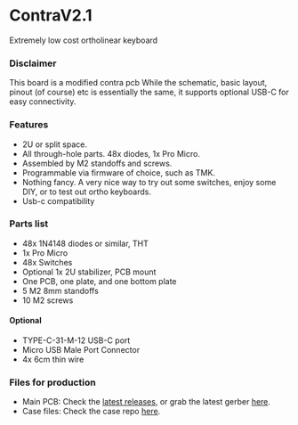 # ContraV2.1
Extremely low cost ortholinear keyboard
### Disclaimer
This board is a modified contra pcb While the schematic, basic layout, pinout (of course) etc is essentially the same, it supports optional USB-C for easy connectivity.

### Features
- 2U or split space.
- All through-hole parts. 48x diodes, 1x Pro Micro.
- Assembled by M2 standoffs and screws.
- Programmable via firmware of choice, such as TMK.
- Nothing fancy. A very nice way to try out some switches, enjoy some DIY, or to test out ortho keyboards.
- Usb-c compatibility

### Parts list
- 48x 1N4148 diodes or similar, THT
- 1x Pro Micro
- 48x Switches
- Optional 1x 2U stabilizer, PCB mount
- One PCB, one plate, and one bottom plate
- 5 M2 8mm standoffs
- 10 M2 screws
#### Optional
- TYPE-C-31-M-12 USB-C port 
- Micro USB Male Port Connector
- 4x 6cm thin wire

### Files for production
- Main PCB: Check the [latest releases](https://github.com/ai03-2725/Contra/releases), or grab the latest gerber [here](https://github.com/ai03-2725/Contra/blob/master/Gerbers/Gerbers.zip).
- Case files: Check the case repo [here](https://github.com/ai03-2725/ContraPlates).
